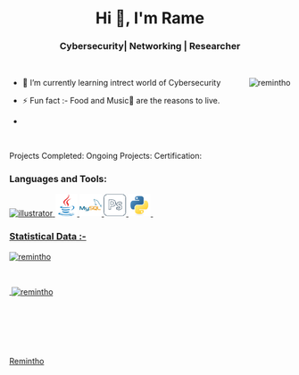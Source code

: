 <h1 align="center">Hi 👋, I'm Rame</h1>
<h3 align="center">Cybersecurity| Networking | Researcher  </h3>

<br>

<p><img align="right" src="https://github.com/remintho/remintho/blob/main/animation_500_kxa883sd.gif" alt="remintho" /></p>


- 🌱 I’m currently learning intrect world of Cybersecurity 

- ⚡ Fun fact :- Food and Music🎵 are the reasons to live.
- 
<br>


Projects Completed:
Ongoing Projects:
Certification:

<h3 align="left">Languages and Tools:</h3>
<p align="left"> <a href="https://developer.android.com" target="_blank" rel="noreferrer"> <img
     <img
      src="https://www.vectorlogo.zone/logos/adobe_illustrator/adobe_illustrator-icon.svg" alt="illustrator" width="40"
      height="40" /> </a> <a href="https://www.java.com" target="_blank" rel="noreferrer"> <img
      src="https://raw.githubusercontent.com/devicons/devicon/master/icons/java/java-original.svg" alt="java" width="40"
      height="40" /> </a> <a href="https://developer.mozilla.org/en-US/docs/Web/JavaScript" target="_blank"
    rel="noreferrer"> <img
      src="https://raw.githubusercontent.com/devicons/devicon/master/icons/mysql/mysql-original-wordmark.svg"
      alt="mysql" width="40" height="40" /> </a> </a> <a href="https://nodejs.org" target="_blank" rel="noreferrer"> <img
     <img
      src="https://raw.githubusercontent.com/devicons/devicon/master/icons/photoshop/photoshop-line.svg" alt="photoshop"
      width="40" height="40" /> </a> <a href="https://www.python.org" target="_blank" rel="noreferrer"> <img
      src="https://raw.githubusercontent.com/devicons/devicon/master/icons/python/python-original.svg" alt="python"
      width="40" height="40" /> </a> <a href="https://reactjs.org/" target="_blank" rel="noreferrer"> <img
      

<br>

<h3>Statistical Data :-</h3>
<p><img align="center"
    src="https://github-readme-stats.vercel.app/api/top-langs?username=remintho&show_icons=true&locale=en&bg_color=0d1117&text_color=ffffff&layout=compact"
    alt="remintho" 
    bg_color=#808080/></p>

<br>

<p>&nbsp;<img align="center" src="https://github-readme-stats.vercel.app/api?username=remintho&show_icons=true&locale=en&bg_color=0d1117&text_color=ffffff&repo=convoychat"
    alt="remintho" /></p>

<br>

<p><img align="center" src="https://github-readme-streak-stats.herokuapp.com/?user=remintho&theme=dark&background=0d1117&date_format=M%20j%5B%2C%20Y%5D" alt="" /></reminthop>
      
<p align="left"> <a href="https://twitter.com/" target="blank"><img
      src="https://img.shields.io/twitter/follow/?logo=twitter&style=for-the-badge" alt="" /></a> </p>

[Remintho](https://github.com/remintho)
